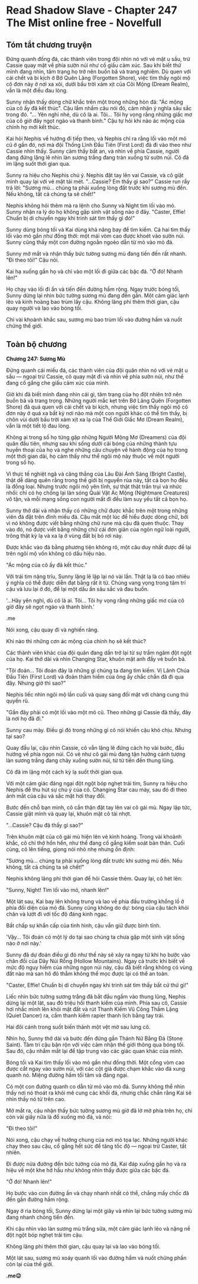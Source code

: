 # Read Shadow Slave - Chapter 247 The Mist online free - Novelfull

## Tóm tắt chương truyện

Đứng quanh đống đá, các thành viên trong đội nhìn nó với vẻ mặt u sầu, trừ Cassie quay mặt về phía sườn núi như cố giấu cảm xúc. Sau khi biết thứ mình đang nhìn, tâm trạng họ trở nên buồn bã và trang nghiêm. Dù quen với cái chết và bi kịch ở Bờ Quên Lãng (Forgotten Shore), việc tìm thấy ngôi mộ cô đơn này ở nơi xa xôi, dưới bầu trời xám xịt của Cõi Mộng (Dream Realm), vẫn là một điều đau lòng.

Sunny nhận thấy dòng chữ khắc trên một trong những hòn đá: "Ác mộng của cô ấy đã kết thúc". Cậu lẩm nhẩm câu nói đó, cảm nhận ý nghĩa sâu sắc trong đó. "… Yên nghỉ nhé, dù cô là ai. Tôi… Tôi hy vọng rằng những giấc mơ của cô giờ đây ngọt ngào và thanh bình." Cậu tự hỏi khi nào ác mộng của chính họ mới kết thúc.

Kai hỏi Nephis về hướng đi tiếp theo, và Nephis chỉ ra rằng lối vào một mỏ cũ ở gần đó, nơi mà đội Thống Lĩnh Đầu Tiên (First Lord) đã đi vào theo như Cassie nhìn thấy. Sunny cảm thấy bất an, và nhìn về phía Cassie, người đang đứng lặng lẽ nhìn làn sương trắng đang tràn xuống từ sườn núi. Cô đã im lặng suốt thời gian qua.

Sunny ra hiệu cho Nephis chú ý. Nephis đặt tay lên vai Cassie, và cô giật mình quay lại với vẻ mặt tái mét. "...Cassie? Em thấy gì sao?" Cassie run rẩy trả lời: "Sương mù... chúng ta phải xuống lòng đất trước khi sương mù đến. Nếu không, tất cả chúng ta sẽ chết!"

Nephis không hỏi thêm mà ra lệnh cho Sunny và Night tìm lối vào mỏ. Sunny nhận ra lý do họ không gặp sinh vật sống nào ở đây. "Caster, Effie! Chuẩn bị di chuyển ngay khi trinh sát tìm thấy gì đó!"

Sunny dùng bóng tối và Kai dùng khả năng bay để tìm kiếm. Cả hai tìm thấy lối vào mỏ gần như đồng thời: một mái vòm cao được khoét vào sườn núi. Sunny cũng thấy một con đường ngoằn ngoèo dẫn từ mỏ vào mỏ đá.

Sunny mở mắt và nhận thấy bức tường sương mù đang tiến đến rất nhanh. "Đi theo tôi!" Cậu nói.

Kai hạ xuống gần họ và chỉ vào một lối đi giữa các bậc đá. "Ở đó! Nhanh lên!"

Họ chạy vào lối đi ẩn và tiến đến đường hầm rộng. Ngay trước bóng tối, Sunny dừng lại nhìn bức tường sương mù đang đến gần. Một cảm giác lạnh lẽo và kinh hoàng bao trùm lấy cậu. Không lãng phí thêm thời gian, cậu quay người và lao vào bóng tối.

Chỉ vài khoảnh khắc sau, sương mù bao trùm lối vào đường hầm và nuốt chửng thế giới.

## Toàn bộ chương

**Chương 247: Sương Mù**

Đứng quanh cái miếu đá, các thành viên của đội quân nhìn nó với vẻ mặt u sầu — ngoại trừ Cassie, cô quay mặt đi và nhìn về phía sườn núi, như thể đang cố gắng che giấu cảm xúc của mình.

Giờ khi đã biết mình đang nhìn cái gì, tâm trạng của họ đột nhiên trở nên buồn bã và trang trọng. Những người mắc kẹt trên Bờ Lãng Quên (Forgotten Shore) đã quá quen với cái chết và bi kịch, nhưng việc tìm thấy ngôi mộ cô đơn này ở quá xa bất kỳ nơi nào mà một con người khác có thể tìm thấy, bị chôn vùi dưới bầu trời xám xịt xa lạ của Thế Giới Giấc Mơ (Dream Realm), vẫn là một tiết lộ đau lòng.

Không ai trong số họ từng gặp những Người Mộng Mơ (Dreamers) của đội quân đầu tiên, nhưng sau khi sống dưới cái bóng của những thành tựu huyền thoại của họ và nghe những câu chuyện về hành động của họ trong một thời gian dài, họ cảm thấy như thể ngôi mộ này thuộc về một người trong số họ.

Vì thực tế nghiệt ngã và căng thẳng của Lâu Đài Ánh Sáng (Bright Castle), thật dễ dàng quên rằng trong thế giới bị nguyền rủa này, tất cả bọn họ đều là đồng loại. Nhưng trước ngôi mộ yên tĩnh, sự thật thật trần trụi và nhức nhối: chỉ có họ chống lại làn sóng Quái Vật Ác Mộng (Nightmare Creatures) vô tận, và mỗi mạng sống con người mất đi đều làm suy yếu tất cả bọn họ.

Sunny thở dài và nhận thấy có những chữ được khắc trên một trong những viên đá đặt trên đỉnh miếu đá. Cậu mất một lúc để hiểu được dòng chữ, bởi vì nó không được viết bằng những chữ rune mà cậu đã quen thuộc. Thay vào đó, nó được viết bằng những chữ cái đơn giản của ngôn ngữ loài người, trông thật kỳ lạ và xa lạ ở vùng đất bị bỏ rơi này.

Được khắc vào đá bằng phương tiện không rõ, một câu duy nhất được để lại trên ngôi mộ vốn không có dấu hiệu nào.

"Ác mộng của cô ấy đã kết thúc."

Với trái tim nặng trĩu, Sunny lặng lẽ lặp lại nó vài lần. Thật lạ là có bao nhiêu ý nghĩa có thể được diễn đạt bằng rất ít từ. Chúng vang vọng trong tâm trí cậu và lưu lại ở đó, để lại một dấu ấn sâu sắc và đau buồn.

'...Hãy yên nghỉ, dù cô là ai. Tôi... Tôi hy vọng rằng những giấc mơ của cô giờ đây sẽ ngọt ngào và thanh bình.'

.me

Nói xong, cậu quay đi và nghiến răng.

Khi nào thì những cơn ác mộng của chính họ sẽ kết thúc?

Các thành viên khác của đội quân đang dần trở lại từ sự trầm ngâm đột ngột của họ. Kai thở dài và nhìn Changing Star, khuôn mặt anh đầy vẻ buồn bã.

"Tôi đoán... Tôi đoán đây là những gì chúng ta đang tìm kiếm. Vị Lãnh Chúa Đầu Tiên (First Lord) và đoàn thám hiểm của ông ấy chắc chắn đã đi qua đây. Nhưng giờ thì sao?"

Nephis liếc nhìn ngôi mộ lần cuối và quay sang đối mặt với chàng cung thủ quyến rũ.

"Gần đây phải có một lối vào một mỏ cũ. Theo những gì Cassie đã thấy, đây là nơi họ đã đi."

Sunny cau mày. Điều gì đó trong những gì cô nói khiến cậu khó chịu. Nhưng tại sao?

Quay đầu lại, cậu nhìn Cassie, cô vẫn lặng lẽ đứng cách họ vài bước, đầu hướng về phía ngọn núi. Có vẻ như cô gái mù đang tận hưởng cảnh tượng làn sương trắng đang chảy xuống sườn núi, từ từ tiến đến thung lũng.

Cô đã im lặng một cách kỳ lạ suốt thời gian qua.

Với một cảm giác đáng ngại đột ngột bóp nghẹt trái tim, Sunny ra hiệu cho Nephis để thu hút sự chú ý của cô. Changing Star cau mày, sau đó đi theo ánh mắt của cậu và sắc mặt hơi thay đổi.

Bước đến chỗ bạn mình, cô cẩn thận đặt tay lên vai cô gái mù. Ngay lập tức, Cassie giật mình và quay lại, khuôn mặt cô tái nhợt.

"...Cassie? Cậu đã thấy gì sao?"

Trên khuôn mặt của cô gái mù hiện lên vẻ kinh hoàng. Trong vài khoảnh khắc, cô chỉ thở hổn hển, như thể đang cố gắng kiểm soát bản thân. Cuối cùng, cô lên tiếng, giọng nói nhỏ nhẹ nhưng ổn định:

"Sương mù... chúng ta phải xuống lòng đất trước khi sương mù đến. Nếu không, tất cả chúng ta sẽ chết!"

Nephis không lãng phí thời gian để hỏi Cassie thêm. Quay lại, cô hét lên:

"Sunny, Night! Tìm lối vào mỏ, nhanh lên!"

Một lát sau, Kai bay lên không trung và lao về phía đấu trường khổng lồ ở phía đối diện của mỏ đá. Sunny cũng không do dự: bóng của cậu tách khỏi chân và lướt đi với tốc độ đáng kinh ngạc.

Bất chấp sự khẩn cấp của tình hình, cậu vẫn giữ được bình tĩnh.

'Vậy... Tôi đoán có một lý do tại sao chúng ta chưa gặp một sinh vật sống nào ở nơi này.'

Sunny đã dự đoán điều gì đó như thế này sẽ xảy ra ngay từ khi họ bước vào chân đồi của Dãy Núi Rỗng (Hollow Mountains). Ngay cả trước khi biết về mức độ nguy hiểm của những ngọn núi này, cậu đã biết rằng không có vùng đất nào mà san hô đỏ thẫm không thể mọc được lại có thể an toàn.

"Caster, Effie! Chuẩn bị di chuyển ngay khi trinh sát tìm thấy bất cứ thứ gì!"

Liếc nhìn bức tường sương trắng đã bắt đầu ngấm vào thung lũng, Nephis dừng lại một lát, sau đó triệu hồi thanh kiếm của mình. Phía sau cô, Cassie hơi nhấc mình lên khỏi mặt đất và rút Thanh Kiếm Vũ Công Thầm Lặng (Quiet Dancer) ra, cầm thanh kiếm rapier thanh lịch bằng tay trái.

Hai đôi cánh trong suốt biến thành một vệt mờ sau lưng cô.

Nhìn họ, Sunny thở dài và bước đến đứng gần Thánh Nữ Bằng Đá (Stone Saint). Tâm trí cậu bận rộn với việc cảm nhận thế giới thông qua bóng tối. Sau đó, cậu nhắm mắt lại để tập trung vào các giác quan khác của mình.

Bóng tối và Kai tìm thấy lối vào mỏ gần như đồng thời. Một cổng vòm cao được cắt ngay vào sườn núi, với các cột giả được chạm khắc vào đá xung quanh nó. Miệng đường hầm tối tăm và đáng ngại.

Có một con đường quanh co dẫn từ mỏ vào mỏ đá. Sunny không thể nhìn thấy nơi nó thoát ra khỏi mê cung các khối đá, nhưng chắc chắn rằng Kai sẽ nhìn thấy nó từ trên cao.

Mở mắt ra, cậu nhận thấy bức tường sương mù giờ đã lờ mờ phía trên họ, chỉ còn vài giây nữa là đổ xuống mỏ đá, và nói:

"Đi theo tôi!"

Nói xong, cậu chạy về hướng chung của nơi mỏ tọa lạc. Những người khác chạy theo sau cậu, cố gắng hết sức để tăng tốc độ — ngoại trừ Caster, tất nhiên.

Đi được nửa đường đến bức tường của mỏ đá, Kai đáp xuống gần họ và ra hiệu về một khe hở hầu như không nhìn thấy được giữa các bậc đá.

"Ở đó! Nhanh lên!"

Họ bước vào con đường ẩn và chạy nhanh nhất có thể, chẳng mấy chốc đã đến gần đường hầm rộng.

Ngay ở rìa bóng tối, Sunny dừng lại một giây và nhìn lại bức tường sương mù đang nhanh chóng tiến đến.

Khi cậu nhìn vào làn sương mù trắng sữa, một cảm giác lạnh lẽo và nặng nề đột ngột bóp nghẹt trái tim cậu.

Không lãng phí thêm thời gian, cậu quay lại và lao vào bóng tối.

Một lát sau, sương mù xoáy quanh lối vào đường hầm và nuốt chửng phần còn lại của thế giới.

**.me😉**